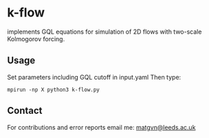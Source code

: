 # k-flow
implements GQL equations for simulation of 2D flows with two-scale Kolmogorov forcing.

## Usage
Set parameters including GQL cutoff in input.yaml 
Then type:

```terminal
mpirun -np X python3 k-flow.py

```

## Contact
For contributions and error reports email me: matgvn@leeds.ac.uk